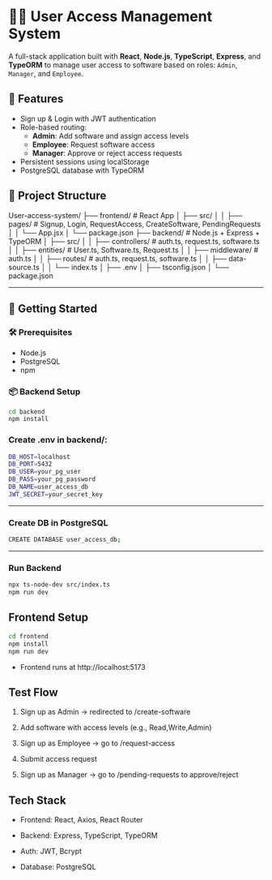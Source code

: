 # 🧑‍💻 User Access Management System

A full-stack application built with **React**, **Node.js**, **TypeScript**, **Express**, and **TypeORM** to manage user access to software based on roles: `Admin`, `Manager`, and `Employee`.

## 🔧 Features
- Sign up & Login with JWT authentication
- Role-based routing:
  - **Admin**: Add software and assign access levels
  - **Employee**: Request software access
  - **Manager**: Approve or reject access requests
- Persistent sessions using localStorage
- PostgreSQL database with TypeORM

## 📁 Project Structure
User-access-system/
├── frontend/ # React App
│ ├── src/
│ │ ├── pages/ # Signup, Login, RequestAccess, CreateSoftware, PendingRequests
│ │ └── App.jsx
│ └── package.json
├── backend/ # Node.js + Express + TypeORM
│ ├── src/
│ │ ├── controllers/ # auth.ts, request.ts, software.ts
│ │ ├── entities/ # User.ts, Software.ts, Request.ts
│ │ ├── middleware/ # auth.ts
│ │ ├── routes/ # auth.ts, request.ts, software.ts
│ │ ├── data-source.ts
│ │ └── index.ts
│ ├── .env
│ ├── tsconfig.json
│ └── package.json

---
## 🚀 Getting Started

### 🛠️ Prerequisites
- Node.js
- PostgreSQL
- npm

### 📦 Backend Setup
```bash
cd backend
npm install
```

### Create .env in backend/:
```bash
DB_HOST=localhost
DB_PORT=5432
DB_USER=your_pg_user
DB_PASS=your_pg_password
DB_NAME=user_access_db
JWT_SECRET=your_secret_key
```
---
###  Create DB in PostgreSQL
```bash
CREATE DATABASE user_access_db;
```
---

### Run Backend
```bash
npx ts-node-dev src/index.ts
npm run dev
```

## Frontend Setup
```bash
cd frontend
npm install
npm run dev
```
- Frontend runs at http://localhost:5173

## Test Flow
 1. Sign up as Admin → redirected to /create-software

 2. Add software with access levels (e.g., Read,Write,Admin)

 3. Sign up as Employee → go to /request-access

 4. Submit access request

 5. Sign up as Manager → go to /pending-requests to approve/reject


## Tech Stack
 - Frontend: React, Axios, React Router

 - Backend: Express, TypeScript, TypeORM

 - Auth: JWT, Bcrypt

 - Database: PostgreSQL




